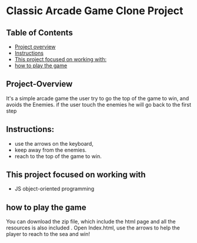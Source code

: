 # Classic Arcade Game Clone Project

## Table of Contents

- [Project overview](#Project-Overview)
- [Instructions](#Instructions)
- [This project focused on working with:](#Thisprojectfocusedonworkingwith)
- [how to play the game](#howtoplaythegame)

## Project-Overview
It's a simple arcade game the user try to go the top of the game to win, and avoids the Enemies.
if the user touch the enemies he will go back to the first step

## Instructions:
- use the arrows on the keyboard,
- keep away from the enemies.
- reach to the top of the game to win.

##  This project focused on working with
- JS object-oriented programming

## how to play the game 

You can download the zip file, which include the html page and all the resources is also included .
Open Index.html, use the arrows to help the player to reach to the sea and win!

